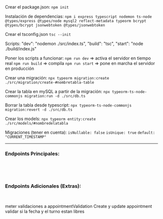 Crear el package.json:
`npm init`

Instalación de dependencias:
`npm i express typescript nodemon ts-node @types/express @types/node mysql2 reflect-metadata typeorm bcrypt @types/bcrypt jsonwebtoken @types/jsonwebtoken`

Crear el tsconfig.json
`tsc --init`

Scripts:
    "dev": "nodemon ./src/index.ts",
    "build": "tsc",
    "start": "node ./build/index.js"

Poner los scripts a funcionar:
`npm run dev` => activa el servidor en tiempo real
`npm run build` => compila
`npm run start` => pone en marcha el servidor en producción

Crear una migración:
`npx typeorm migration:create ./src/migration/create-#nombretabla-table`

Crear la tabla en mySQL a partir de la migración:
`npx typeorm-ts-node-commonjs migration:run -d ./src/db.ts`

Borrar la tabla desde typescript:
`npx typeorm-ts-node-commonjs migration:revert -d ./src/db.ts`

Crear los models:
`npx typeorm entity:create ./src/models/#nombredelatabla`

Migraciones (tener en cuenta):
`isNullable: false`
`isUnique: true`
`default: "CURRENT_TIMESTAMP"`

-----------------------------------------------------------------------------------------------

### **Endpoints Principales:**
​
<!-- 1. **Registro de usuarios** - **`/register`** - (POST)  -->
<!-- 2. **Login de usuarios** - **`/login`** - (POST) -->
<!-- 3. **Perfil de usuario** - **`/user/profile`** - (GET) -->
<!-- 4. **Modificación de datos del perfil** - **`/user/profile`** - (PUT) -->
<!-- 5. **Creación de citas** - **`/user/appointments/create`** - (POST) -->
<!-- 6. **Editar citas** - **`/user/appointments/{appointmentID}/edit`** - (PUT) -->
<!-- 7. **Eliminación de citas** - **`/user/appointments/{appointmentID}/delete`** - (DELETE) -->
<!-- 8. **Ver todas las citas como cliente** - **`/user/appointments`** - (GET) -->
<!-- 9. **Ver citas todas las citas que tiene el tatuador con sus clientes** - **`/tattooist/appointments`** - (GET) -->
<!-- 10. **Listar tatuadores** - **`/tattooists`** - (GET) -->
​
### **Endpoints Adicionales (Extras):**
​
<!-- 1. **Ver todos los clientes registrados (super admin)** - **`/admin/users`** - (GET) -->
<!-- 2. **Crear tatuadores (super admin)** - **`/admin/tattooists/create`** - (POST) -->
<!-- 3. **Eliminar usuario del sistema (super admin)** - **`/admin/users/{userID}/delete`** - (DELETE) -->
<!-- 4. **Ver una cita en detalle** - **`/appointments/{appointmentID}`** - (GET) -->
<!-- 5. **Otorgar roles a los usuarios del sistema (super admin)** - **`/admin/users/{userID}/assign-role`** - (PUT) -->
<!-- 6. **Validar la fecha de la cita** - **`/appointments/{appointmentID}/validate-date`** - (PUT) -->
<!-- 7. **Añadir tipos de intervención (tattoo / piercing) a las citas** - **`/appointments/{appointmentID}/add-intervention`** - (PUT) -->

meter validaciones a appointmentValidation
Create y update appointment validar si la fecha y el turno estan libres

